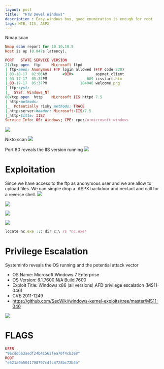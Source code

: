 ```yaml
---
layout: post
title:  "HTB Devel Windows"
description : Easy windows box, good enumeration is enough for root
tags: HTB, IIS, ASPX
---
```




Nmap scan
```ruby
Nmap scan report for 10.10.10.5
Host is up (0.047s latency).

PORT   STATE SERVICE VERSION
21/tcp open  ftp     Microsoft ftpd
| ftp-anon: Anonymous FTP login allowed (FTP code 230)
| 03-18-17  02:06AM       <DIR>          aspnet_client
| 03-17-17  05:37PM                  689 iisstart.htm
|_03-17-17  05:37PM               184946 welcome.png
| ftp-syst: 
|_  SYST: Windows_NT
80/tcp open  http    Microsoft IIS httpd 7.5
| http-methods: 
|_  Potentially risky methods: TRACE
|_http-server-header: Microsoft-IIS/7.5
|_http-title: IIS7
Service Info: OS: Windows; CPE: cpe:/o:microsoft:windows
```
![](https://lh3.googleusercontent.com/7YOWvTUb09J_ksV3WWZEsMonOjq0V8eAOdLhuPRM0lkcaN_X6Lm4zKyXZsEzDE1eCHSQiHs25YUEBOzM6m84NAoSP21UOb_Odxo32WgfAhUzFsRpLE05fmAwErP9YUo092tkQh35EFUGyJhgSvz7-O-FArcChAJ2-AAO1zrgzDOtfBS0yvRrsZ3g-YMYcrG_HOl4mGOETdWh4yjYUi5dpxF3HlkPWUiHkg5glN6EHmUNTXqfDM0gCS-Jy38qvw5lF1bnQprzDsxEV6lw4XoeiQZEQXZbrzf6h4M_-dV_GxAYEZ2dbIoinrZh1ia_ZR5zZVCGhy9I1yi-6ZE93KYjIWFCPCKET88rAy96JEtDOXpT3df9hU_zrR8aNqGNQeB9zM6iH_DfCwslr5HqbEF5v8ci8XL-_dxhWKlYpye5bGrJoNvPxm-rGpXCINdOmCHcb_BEkH302OBALO8CM8w0vgwuhkTRPmU3vINZVZ7fuyCjcXN1EGfoSu2ox0qszopKavqMveWCOnQgGEyW0xwk-TSwO_icZ_AkPDtbbsiOlILLlRaXmJ1WSkcQIcz_lQCuAqI_HLko4-tbVLchI2B-RhbU6infpT19QG2lAeQrIL-RNZbAuHluTAqZWTVj5S5OwAwzROTPGNFzV1HgE93fkT720Tk5_eVjw_x8ROdn95b934c0Smo6VB8=w955-h438-no)

Nikto scan
![](https://lh3.googleusercontent.com/0XrPKDV08lIglSfM3Badgu5MIE-rViHoswE7tuoTQFqxndcn61hp31gNOnxwBkHiDXQQ44mtIzwMvdEmWO7FDllL4jSb-IIk7UolpYR0O0BYWLlFwnmKuaWEMyzOciVIJHYJ8vEe0T936ZsWBQiLLYNpkpSYKaZDVTcgWjddPaZ-sg_eGoFHLytcpVyecUIw5Q1KCekayJg5mCRPnBRTS-x2IJ4QUTvmqVXmGvxCcfGV7knlwn8LFezkwhT6oeg3np13kyKhLRfX00OgOktHyil2fKl1tZgyxyVMgXQjai_yhUui9AuWa3lNwOGJiMIsOiUcB15ragKl7BJ9GNdxalRKp9CwQlovWfFEo0zlUbH7el6E8SqgQo2zISvu5hiCLrXCRjJoE2tsUC_2fF9SR9n_c_JkXQjgv3Vsn4iKmnF9swiJkNJEMCBtICNEeoOvBQ1i4Vhp3bHW5oG6fo0eyIBr9jMy6ncm2iDtUsb2_5M2-QWG5WQZoIiVDz13pMErRZA7PTAjVyq0IArPZq-Ohqf41yfxjf8_yUoeV-BTD34lAAZUFlXyR0zpU1BhWtfSC6alFehI-MaxxubZx9F-X2s8OITTkm9GVINDyyLIohHGVkPck5ETHC7BjodxRpOYKXBl_a3bU2e2CnlSfPaOKdi_HTzR1gbjxCRhz627I2nBHi1sc77gtV8=w805-h383-no)

Port 80 reveals the IIS version running
![](https://lh3.googleusercontent.com/xWO7znVLumikMu_8jHAG2eU9v2JesFP3FYsRYRKB_-I7kzWryBCuO0AunJQ38WPTwq9viecOnuTmVmr1tjpTm0NP76REbdsfv0L02Nmku8rz773H0-39SNVRBcz8kSBXm4-u_IQ_Wpm-rJMnpJ4o1I3lcNRPT56hxOFsS8EWhJquK21EpFOomiSzIKc9mqVUCeGvEiSCJQlmQSaf_Sn7hMqwdLE1gjwD0KAm9ayWu5x1MlIa1fse8lvBepFuWjrxhTj6-Jevpe3MuITnZHJzVD9WW3bR_38lLh-59eN2JKTP9DzYrbBs_oVGbgu6fXZ6ivpMHOsKxLVvCl2OGbK0DJ51S5xCPCrix1uFgS3yHRpznLpcRI9KDc3-pnEU0viea3vS1gjmJuH0-mKF4SSmTMHn0yYNIq0B68DUUBplMIczBkLFuWe0XnpkfTQB1dtHLivB2ZjAsAwuHQ1uxBVfDX8IgaYHky3GzIvDGl0yNvEoHFUPFlaYZTcon6YaOTZu99IHdvbl4YL5EX7nDx4Y5ggdmtGbMDxlZPU3B2eB2giQ0X7dXq_CoCrAthYPv2YXShecPJhcgFsIseX2Bs7xGT5Q-_17hyOyf6U2--qlvl3SefhBU9DWSkwT2qXP4DY20i0YbwM9_ljQ1UWuR2htHzxjco40pQ68nk7U8GuRbWJeNUGn1kW49a0=w838-h458-no)

# Exploitation
Since we have access to the ftp as anonymous user and we are allow to upload files. 
We can simple drop a .ASPX backdoor and nectact and call for a reverse shell.
![](https://lh3.googleusercontent.com/wE0bevsLverTwail1zjgkcOiq6GrGPzx8j05fiUUEQVHSHM4Xf_QvP5kgXilvsgu--aYubRSotaV_fo3PLeYpFCkZjYagHwS3oltLGGpC32Q5Uskdf_Qx76Wx0_dSjwoe54aOhe__ELBL6siJBB5xKMFLJHqVmu_jSNJO9ufMoSdr9vSCGUUGi0TpCcZHWTJnP_qdHMdxWa_mGO4Zhced9lmNtrNXwtosdoM58byehV96peVOBQL54ZDIqdVtlp_Gyvn2SIwMZWXKB37ZTH7Za_CII0_lgg0VpQnA01njRDXA2Qcfdb8su24Q56ngbNRkEiOyn7JZSqLNgHv0IPZ-cbNBLa9lXaIvRwbIacUkIcZeaoIU0Y1FMHWZqU5QO71_90VTgw9iGcKugzuVAvfgZkkC3ZMKzTVwXDhDef4M41OUpbjwcHvjM4r6dKD0d840jbkz0nHf7mSMoxE9ItY3XKpbcmOH_7fns9stHmF4XRQZ9eH9GMdnPRjo3kochcliB0QjvQ6F719UiOfpJbzscb6GI_qA0RVv0Jydb-zSx5YiUbFbTMXxYrLmStaoqugsQWNKFR1vSOvjlrwDEqwW1c8r4e76mAqVkCkcrgZLPhEUqCp5eRNvC8hvVSYPFRXsaewTi-Jn55Xt6cyrdiRny-sKsmpU_EPfI0U77cKW37N1L49GX9Kuzo=w656-h309-no)

![](https://lh3.googleusercontent.com/iQ6rg5UEQ3DLqaTFKnnhLK3qAOR0Fya-9GvBwm7QyYVcmp3UdfYxmJwToLkF43UBSNXJvwRVxYZgbj-3Dgh4r9nE6p1zLYxrginF67bea0LAizPA8jOhhyyHwP--QtZ0jMWNbHW4R7TEpFmzlfTkbWRRxMOGdD7yz3kjoxl9068ne9ja9NvdnhjNYZ2Tarv9GmyJvnbBIGf4sNdDHqm8zIPqerzYIY4P2S9zs_kYpLQksvS2HrpDtESwKPP7l4tFCAQ1ECLiKkYW5tywVbovVKdw3IEWlopBUgM743wv3zZM_nfpb1tGBad0l4GCULtt-Zs1Piw6kXrSqE005VK7IK54WooqNbGdrHVYFUR3yWR2TRbFRr-iVAVEQC8bnGRw9sEdJ_43jBaKEh6XlmYHnXL1XuX9CEocEEIiTJe7VOUMi-Fy_hDuHJqNRNR2g9p4nZhSDt9qItcTR9BzLxCFLr4WrTolhoBx7tID_25N5aUH3xpno3Q77If0-ex_wg6VIID2iuLpHMo9kMeTzQq7nTW98vGycYvuIdKfswqpvi58CioF1R-_E6b6oY_jyYhkzBPi60obw2XmXcQz4y6iRZBy5JS1up97O_OqQaVmRwI0C4vV30G_OpsTmZuDpfQDFfw2mFo1jm1ATXzn0NSx5V7v_fjkwPOByzR9wU0M2O25y63DXD4n9sM=w485-h409-no)

![](https://lh3.googleusercontent.com/pp8IGkBcuzcjNePP8R-24104roSBmHtzxuBv82Ap9iiNvIr-hG4tW1_7HoWYtb1W_Cga6s_N4r7KsyAN9khOHQWn5vvJFBKms7bS1SRBYXV6JJtiWSDa3HszcqCggDtxEgt48PJYZSr9GXwiSFbsdXV-UYm7aQtFhOi7OaifpxSGGXLUlMN-_LQd8tRpM8cMbrgEFlCpautKqK3HfxJKw_ek14E1OU0WffsfKF0RelLQ9Qwg6vl4BsdW3Anh4H4ZYcrU_zA7IhCPYzI0NEuhYUGDLhpwnNOOhJ5k-WupIDJNin2-vh44iv6sR_MYS8xT7Z7Q02retXjx-ABCr6oXSJ85KcFMh9qV0sUsdB5G6vw77-dzN6QvSGecZeo7SWTuKy87ocWRqRlyFLnOFw1gDSLiSawNaLedNYgmk9ma22Hx6bEa2D08OPomTIjCiP8ZCXp2Q51ye3OwXPHQTv6H75gS-PRjC8ZrhKFxhgYjU0o020bQCvOJC4FaHrRFgKaJWOwXTyWryewdqSKEJKV01cDnbvPR__Qr1jJPgviIceIFp5jrXwmFTFHpNpMOTIvEEmJ-hc4TmkMTUDLm2yaIXU-lE2SKzJL_dpSVo2dYRFUO0cWpg66zdHiMu2R3QX1Mo9RbLo7DD1rLNVq_P8LMQTbTUQy5fGrUYsnhrmOMV5OtPa7V9DsGiBY=w602-h120-no)

![](https://lh3.googleusercontent.com/8fDfq91GEa4s37J-iWqRWJ38nrLL6kHY-2NKNgyvVUbql8jUIzTqhhaSpe4Y19NskBgYpWr87_eBJO6okZ0BElDwi9S3lmKtHyMssClS32n6sscq2RRr14P-Wxn0StbLxNcNi7Ry_8hQh49_RO3LcKfg7I91a94Mq_ooB_jV-RypO8jT2mn6APZZSjfGelDUA4u5C-sbrVT7zuwfP-JSbEleGWMa4jlQ2oLHYeZvtUFDvH-dJHMDF0s-YKSZT2VkIwQ2SDmXWxPeCcs_QNeEKvZ2_yGZRpGsxpFx5wHRPw9rwpVt6y9QP803ysH5gTrbKDhbURsP2IeDF1XSnkpg4G60gtz4KaTcJR_MSo3OIAVk79j0Qw9r_uoMatyXifFNlRx5XGDoGeNVBuxGF0-9rVnZn91kF2CjowMh9PJ5qsvYaoiCVrhlKTqoZalbs2S8Exz0BOMwHs9GPKZ1bAoqOjzARcF9blaC_k2bo4X5_tPVBECRIP8re_KPnwg8TKPMl703mDpxiX_7hyV8mU2l75_NgbRWRTBdxVXzG0t06KL9sv-SZjEUW7N4MBSptcvOqaoBs5FPLh8HvzUyE66Shwd41PIP7fQi-0KAJeukrK2CJfzpMscuBmKxK0AqLIdxwOBlRVanQ8WQ5ziQUTqECi1hMUqwITMoDKTS7cGir13cnclTKw5_Ueg=w719-h302-no)

```ruby
locate nc.exe ::: dir c:\ /s *nc.exe*
```
# Privilege Escalation
Systeminfo reveals the OS  running and the potential attack vector

- OS Name: Microsoft Windows 7 Enterprise
- OS Version: 6.1.7600 N/A Build 7600
- Exploit Title: Windows x86 (all versions) AFD privilege escalation (MS11-046)
- CVE:2011-1249
- https://github.com/SecWiki/windows-kernel-exploits/tree/master/MS11-046

![](https://lh3.googleusercontent.com/MSX05alwrksVIvWjIPR65XX3UpH7n0zmWt4Iam_1loQiRYAIcVhUBRHOOn4uHkCsrULcQHrRhss9qBjIc9DoxZ10vOgKn0atFgr9vzzBAVaekeJQxVcxlw_kAIzawNV4RD7DMQcwMlubHQ2Vz0Z4s487G2524DFzvTFZtOHbYD8GAYMIi1X8NBw14AoAmh1emWpQxQJNddfBQG7fxGiT2HRZumFvNuGBUDxP6_Cxil3PNiQ9eQz_lw8pi2Ji3oBrfsqn7f-iBMg_Jz5OHEdGU4dunl1AzLKN8DY5i_fB7u470jYk5D5BKNsd1UiuzUZyZL27VsNqGhk-iIz8XooQMM8bZSKV3nKc-uxWqgDHtnFWeM5nERBulEZTXAjUlmoWrjWn-QFcsaXLMCS7H6XHwLuFuVhVxJjuBzsiB1jU3bxo2LdyR-N1_Bfi_UJhvOj2D57pwnoFpRjAMxa_dSMmoVHTfAZbwpkNmN-Pa6zJpcjAg3Oill08iIGEY4LMAwqb8DVK1iGplFpVCaiR7aeg5YOe7UMie8ScRpflzCVopjunB1UzT3MsghJRcEzBQYmewAaJG7_t_41kSPUUQdXkk9Ug58Iin7udvQx18T-LxITpAOswUgPuiX8e0I_g2vn8_vVLf2pLtnEATftiwAXfAktSoIvmcJCmAG7qYIDxkxkk7nIYTSw1mG8=w800-h447-no)

# FLAGS
```ruby
USER
"9ecdd6a3aedf24b41562fea70f4cb3e8"
ROOT
"e621a0b5041708797c4fc4728bc72b4b"
```

